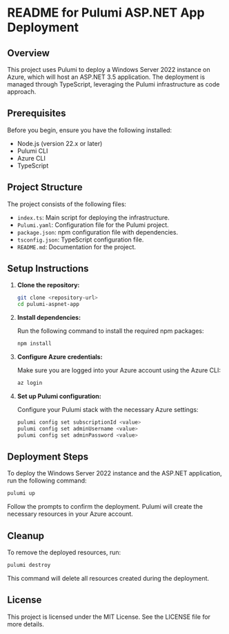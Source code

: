 # README for Pulumi ASP.NET App Deployment

## Overview

This project uses Pulumi to deploy a Windows Server 2022 instance on Azure, which will host an ASP.NET 3.5 application. The deployment is managed through TypeScript, leveraging the Pulumi infrastructure as code approach.

## Prerequisites

Before you begin, ensure you have the following installed:

- Node.js (version 22.x or later)
- Pulumi CLI
- Azure CLI
- TypeScript

## Project Structure

The project consists of the following files:

- `index.ts`: Main script for deploying the infrastructure.
- `Pulumi.yaml`: Configuration file for the Pulumi project.
- `package.json`: npm configuration file with dependencies.
- `tsconfig.json`: TypeScript configuration file.
- `README.md`: Documentation for the project.

## Setup Instructions

1. **Clone the repository:**

   ```bash
   git clone <repository-url>
   cd pulumi-aspnet-app
   ```

2. **Install dependencies:**

   Run the following command to install the required npm packages:

   ```bash
   npm install
   ```

3. **Configure Azure credentials:**

   Make sure you are logged into your Azure account using the Azure CLI:

   ```bash
   az login
   ```

4. **Set up Pulumi configuration:**

   Configure your Pulumi stack with the necessary Azure settings:

   ```bash
   pulumi config set subscriptionId <value>
   pulumi config set adminUsername <value>
   pulumi config set adminPassword <value>
   ```

## Deployment Steps

To deploy the Windows Server 2022 instance and the ASP.NET application, run the following command:

```bash
pulumi up
```

Follow the prompts to confirm the deployment. Pulumi will create the necessary resources in your Azure account.

## Cleanup

To remove the deployed resources, run:

```bash
pulumi destroy
```

This command will delete all resources created during the deployment.

## License

This project is licensed under the MIT License. See the LICENSE file for more details.